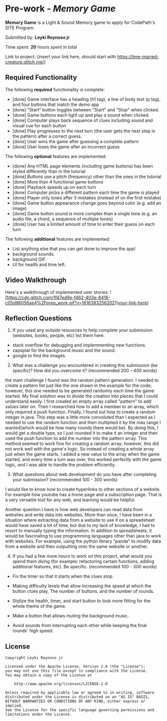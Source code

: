 # Pre-work - *Memory Game*

**Memory Game** is a Light & Sound Memory game to apply for CodePath's SITE Program. 

Submitted by: **Leyki Reynoso jr**

Time spent: **20** hours spent in total

Link to project: (insert your link here, should start with https://lime-marred-creature.glitch.me/)

## Required Functionality

The following **required** functionality is complete:

* [done] Game interface has a heading (h1 tag), a line of body text (p tag), and four buttons that match the demo app
* [done] "Start" button toggles between "Start" and "Stop" when clicked. 
* [done] Game buttons each light up and play a sound when clicked. 
* [done] Computer plays back sequence of clues including sound and visual cue for each button
* [done] Play progresses to the next turn (the user gets the next step in the pattern) after a correct guess. 
* [done] User wins the game after guessing a complete pattern
* [done] User loses the game after an incorrect guess

The following **optional** features are implemented:

* [done] Any HTML page elements (including game buttons) has been styled differently than in the tutorial
* [done] Buttons use a pitch (frequency) other than the ones in the tutorial
* [done] More than 4 functional game buttons
* [done] Playback speeds up on each turn
* [done] Computer picks a different pattern each time the game is played
* [done] Player only loses after 3 mistakes (instead of on the first mistake)
* [done] Game button appearance change goes beyond color (e.g. add an image)
* [done] Game button sound is more complex than a single tone (e.g. an audio file, a chord, a sequence of multiple tones)
* [done] User has a limited amount of time to enter their guess on each turn

The following **additional** features are implemented:

- List anything else that you can get done to improve the app!
- background sounds.
- background GIF.
- UI for health and time left.


## Video Walkthrough

Here's a walkthrough of implemented user stories:
![https://cdn.glitch.com/1f47ed9e-f462-403e-8418-c05d86056ae4%2Fprep_work.gif?v=1616383256202](your-link-here)


## Reflection Questions
1. If you used any outside resources to help complete your submission (websites, books, people, etc) list them here. 

- stack overflow for debugging and implemmenting new functions.
- zapsplat for the background music and the sound.
- google to find the images.


2. What was a challenge you encountered in creating this submission (be specific)? How did you overcome it? (recommended 200 - 400 words) 

the main challenge I found was the random pattern generation. I needed to create a pattern list just like the one shown in the example for the code; however, this one needed to be generated randomly each time the game started. My final solution was to divide the creation into pieces that I could understand easily. I first created an empty array called "pattern" to add values later on. Then I researched how to add a member to an array, which only required a push function. Finally, I found out how to create a random integer in java. This step was a little more convoluted than I expected as I needed to use the random function and then multiplied it by the max range I wanted(which would be how many rounds there would be). By doing this, I would get a double type, so I just rounded it to make it an integer and then used the push function to add the number into the pattern array. This method seemed to work fine for creating a random array; however, this did not work well with the game's logic. So instead of creating a whole array just when the game starts. I added a new value to the array when the game started, and every time a turn was over, this worked perfectly with the game logic, and I was able to handle the problem efficiently.

3. What questions about web development do you have after completing your submission? (recommended 100 - 300 words) 

I would like to know how to create hyperlinks to other sections of a website. For example how youtube has a home page and a subscription page. That is a very versatile tool for any web, and learning would be helpful.

 Another question I have is how web developers can read data from websites and write data into websites. More than once, I have been in a situation where extracting data from a website to use it on a spreadsheet would have saved a lot of time, but due to my lack of knowledge, I had to resort to manually typing the information. In addition to spreadsheets, it would be fascinating to use programming languages other than java to work with websites. For example, using the python library "panda" to modify data from a website and then outputting onto the same website or another.

4. If you had a few more hours to work on this project, what would you spend them doing (for example: refactoring certain functions, adding additional features, etc). Be specific. (recommended 100 - 300 words) 

- Fix the timer so that it starts when the clues stop.

- Making difficulty levels that allow increasing the speed at which the button clues play, The number of buttons, and the number of rounds.

- Stylize the health, timer, and start button to look more fitting for the whole theme of the game.

- Make a button that allows muting the background music.

- Avoid sounds from interrupting each other while keeping the final rounds' high speed.


## License

    Copyright Leyki Reynoso jr

    Licensed under the Apache License, Version 2.0 (the "License");
    you may not use this file except in compliance with the License.
    You may obtain a copy of the License at

        http://www.apache.org/licenses/LICENSE-2.0

    Unless required by applicable law or agreed to in writing, software
    distributed under the License is distributed on an "AS IS" BASIS,
    WITHOUT WARRANTIES OR CONDITIONS OF ANY KIND, either express or implied.
    See the License for the specific language governing permissions and
    limitations under the License.